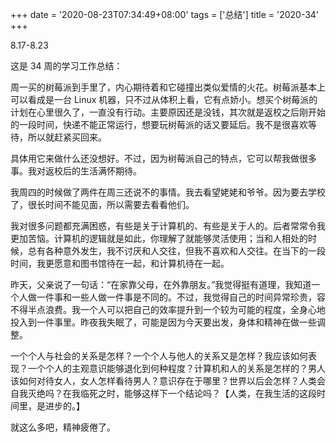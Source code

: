 +++
date = '2020-08-23T07:34:49+08:00'
tags = ['总结']
title = '2020-34'
+++

8.17-8.23

这是 34 周的学习工作总结：

周一买的树莓派到手里了，内心期待着和它碰撞出类似爱情的火花。树莓派基本上可以看成是一台 Linux 机器，只不过从体积上看，它有点娇小。想买个树莓派的计划在心里很久了，一直没有行动。主要原因还是没钱，其次就是返校之后刚开始的一段时间，快递不能正常运行，想要玩树莓派的话又要延后。我不是很喜欢等待，所以就赶紧买回来。

具体用它来做什么还没想好。不过，因为树莓派自己的特点，它可以帮我做很多事。我对返校后的生活满怀期待。

我周四的时候做了两件在周三还说不的事情。我去看望姥姥和爷爷。因为要去学校了，很长时间不能见面，所以需要去看看他们。

我对很多问题都充满困惑，有些是关于计算机的、有些是关于人的。后者常常令我更加苦恼。计算机的逻辑就是如此，你理解了就能够灵活使用；当和人相处的时候，总有各种意外发生，我不讨厌和人交往，但我不喜欢和人交往。在当下的一段时间，我更愿意和图书馆待在一起，和计算机待在一起。

昨天，父亲说了一句话：“在家靠父母，在外靠朋友。”我觉得挺有道理，我知道一个人做一件事和一些人做一件事是不同的。不过，我觉得自己的时间异常珍贵，容不得半点浪费。我一个人可以把自己的效率提升到一个较为可能的程度，全身心地投入到一件事里。昨夜我失眠了，可能是因为今天要出发，身体和精神在做一些调整。

一个个人与社会的关系是怎样？一个个人与他人的关系又是怎样？我应该如何表现？一个个人的主观意识能够退化到何种程度？计算机和人的关系是怎样的？男人该如何对待女人，女人怎样看待男人？意识存在于哪里？世界以后会怎样？人类会自我灭绝吗？在我临死之时，能够这样下一个结论吗？【人类，在我生活的这段时间里，是进步的。】

就这么多吧，精神疲倦了。

